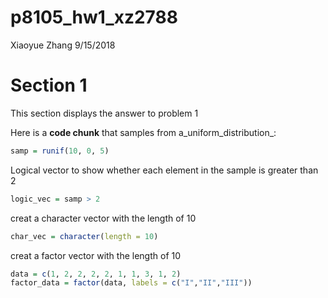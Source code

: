 p8105\_hw1\_xz2788
================
Xiaoyue Zhang
9/15/2018

Section 1
=========

This section displays the answer to problem 1

Here is a **code chunk** that samples from a\_uniform\_distribution\_:

``` r
samp = runif(10, 0, 5)
```

Logical vector to show whether each element in the sample is greater than 2

``` r
logic_vec = samp > 2
```

creat a character vector with the length of 10

``` r
char_vec = character(length = 10)
```

creat a factor vector with the length of 10

``` r
data = c(1, 2, 2, 2, 2, 1, 1, 3, 1, 2)
factor_data = factor(data, labels = c("I","II","III"))
```
